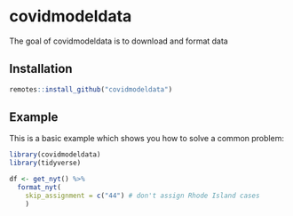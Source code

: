 
<!-- README.md is generated from README.Rmd. Please edit that file -->

# covidmodeldata

<!-- badges: start -->

<!-- badges: end -->

The goal of covidmodeldata is to download and format data

## Installation

``` r
remotes::install_github("covidmodeldata")
```

## Example

This is a basic example which shows you how to solve a common problem:

``` r
library(covidmodeldata)
library(tidyverse)

df <- get_nyt() %>%
  format_nyt(
    skip_assignment = c("44") # don't assign Rhode Island cases
    )
```
